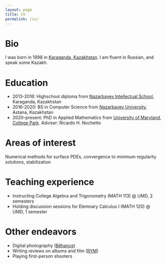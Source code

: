 ```yaml
---
layout: page
title: CV
permalink: /cv/
---
```


# Bio
I was born in 1998 in [Karaganda, Kazakhstan](https://en.wikipedia.org/wiki/Karaganda). I am fluent in Russian, and speak some Kazakh.

# Education
- 2013-2016: Highschool diploma from [Nazarbayev Intellectual School](https://en.wikipedia.org/wiki/Nazarbayev_Intellectual_Schools), Karaganda, Kazakhstan
- 2016-2020: BS in Computer Science from [Nazarbayev University](https://nu.edu.kz/), Astana, Kazakhstan
- 2020-present: PhD in Applied Mathematics from [University of Maryland, College Park](https://umd.edu/). Adviser: Ricardo H. Nochetto

# Areas of interest
Numerical methods for surface PDEs, convergence to minimum regularity solutions, stabilization

# Teaching experience
- Instructing College Algebra and Trigonometry (MATH 113) @ UMD, 2 semesters
- Holding discussion sessions for Elemnary Calculus I (MATH 120) @ UMD, 1 semester

# Other endeavors
- Digital photography ([Bēhance](https://www.behance.net/chromomons))
- Writing reviews on albums and film ([RYM](https://www.rateyourmusic.com/~chromomons))
- Playing first-person shooters
